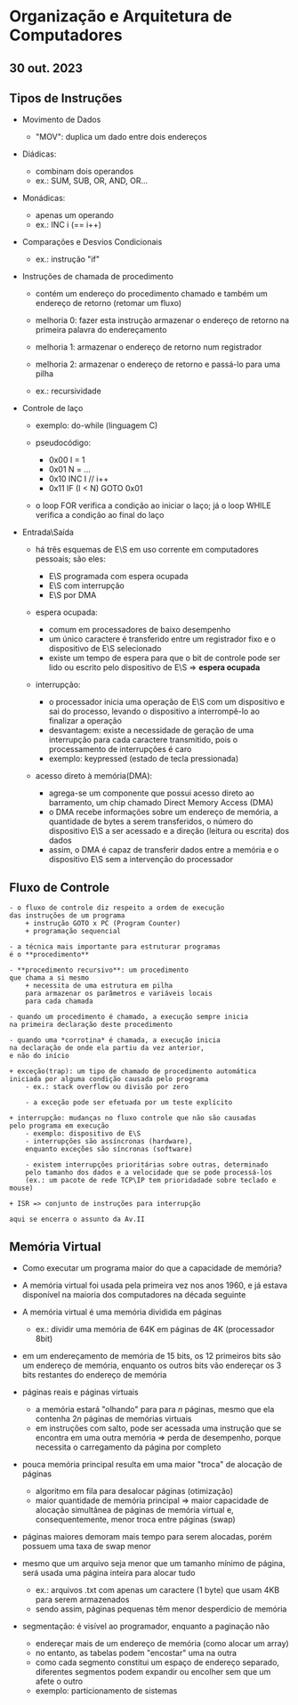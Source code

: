 # Organização e Arquitetura de Computadores
## 30 out. 2023

## Tipos de Instruções

- Movimento de Dados
	+ "MOV": duplica um dado entre dois endereços

- Diádicas:
	+ combinam dois operandos
	+ ex.: SUM, SUB, OR, AND, OR...

- Monádicas:
	+ apenas um operando
	+ ex.: INC i (== i++)

- Comparações e Desvios Condicionais
	+ ex.: instrução "if"

- Instruções de chamada de procedimento
	+ contém um endereço do procedimento chamado
	e também um endereço de retorno (retomar um fluxo)

	+ melhoria 0: fazer esta instrução armazenar o endereço de retorno
	na primeira palavra do endereçamento

	+ melhoria 1: armazenar o endereço de retorno num registrador

	+ melhoria 2: armazenar o endereço de retorno e passá-lo para uma pilha
	+ ex.: recursividade

- Controle de laço
	+ exemplo: do-while (linguagem C)

	+ pseudocódigo:
		- 0x00 I = 1
		- 0x01 N = ...
		- 0x10 INC I // i++
		- 0x11 IF (I < N) GOTO 0x01

	+ o loop FOR verifica a condição ao iniciar o laço;
	já o loop WHILE verifica a condição ao final do laço

- Entrada\Saída
	+ há três esquemas de E\S em uso corrente
	em computadores pessoais; são eles:
		- E\S programada com espera ocupada
		- E\S com interrupção
		- E\S por DMA


	+ espera ocupada:
		- comum em processadores de baixo desempenho
		- um único caractere é transferido entre um registrador fixo
		e o dispositivo de E\S selecionado
		- existe um tempo de espera para que o bit de controle pode ser lido
		ou escrito pelo dispositivo de E\S => **espera ocupada**

	+ interrupção:
		- o processador inicia uma operação de E\S com um dispositivo
		e sai do processo, levando o dispositivo a interrompê-lo
		ao finalizar a operação
		- desvantagem: existe a necessidade de geração de uma interrupção
		para cada caractere transmitido, pois o processamento de interrupções é caro
		- exemplo: keypressed (estado de tecla pressionada)
	+ acesso direto à memória(DMA):
		- agrega-se um componente que possui acesso direto ao barramento,
		um chip chamado Direct Memory Access (DMA)
		- o DMA recebe informações sobre um endereço de memória,
		a quantidade de bytes a serem transferidos, o número do dispositivo E\S
		a ser acessado e a direção (leitura ou escrita) dos dados
		- assim, o DMA é capaz de transferir dados entre a memória e o dispositivo E\S
		sem a intervenção do processador

## Fluxo de Controle

	- o fluxo de controle diz respeito a ordem de execução
	das instruções de um programa
		+ instrução GOTO x PC (Program Counter)
		+ programação sequencial

	- a técnica mais importante para estruturar programas
	é o **procedimento**

	- **procedimento recursivo**: um procedimento
	que chama a si mesmo
		+ necessita de uma estrutura em pilha
		para armazenar os parâmetros e variáveis locais
		para cada chamada

	- quando um procedimento é chamado, a execução sempre inicia
	na primeira declaração deste procedimento

	- quando uma *corrotina* é chamada, a execução inicia
	na declaração de onde ela partiu da vez anterior,
	e não do início

	+ exceção(trap): um tipo de chamado de procedimento automática
	iniciada por alguma condição causada pelo programa
		- ex.: stack overflow ou divisão por zero

		- a exceção pode ser efetuada por um teste explícito

	+ interrupção: mudanças no fluxo controle que não são causadas
	pelo programa em execução
		- exemplo: dispositivo de E\S
		- interrupções são assíncronas (hardware),
		enquanto exceções são síncronas (software)

		- existem interrupções prioritárias sobre outras, determinado
		pelo tamanho dos dados e a velocidade que se pode processá-los
		(ex.: um pacote de rede TCP\IP tem prioridadade sobre teclado e mouse)

	+ ISR => conjunto de instruções para interrupção

```aqui se encerra o assunto da Av.II```

## Memória Virtual

- Como executar um programa maior do que a capacidade de memória?

- A memória virtual foi usada pela primeira vez nos anos 1960,
e já estava disponível na maioria dos computadores na década seguinte

- A memória virtual é uma memória dividida em páginas
	- ex.: dividir uma memória de 64K em páginas de 4K (processador 8bit)

- em um endereçamento de memória de 15 bits, os 12 primeiros bits são um endereço de memória,
enquanto os outros bits vão endereçar os 3 bits restantes do endereço de memória

- páginas reais e páginas virtuais
	+ a memória estará "olhando" para para $n$ páginas, mesmo que ela contenha
	$2n$ páginas de memórias virtuais
	+ em instruções com salto, pode ser acessada uma instrução que se encontra
	em uma outra memória => perda de desempenho, porque necessita o carregamento
	da página por completo

- pouca memória principal resulta em uma maior "troca" de alocação de páginas
	+ algoritmo em fila para desalocar páginas (otimização)
	+ maior quantidade de memória principal =>
	maior capacidade de alocação simultânea de páginas de memória virtual
	e, consequentemente, menor troca entre páginas (swap)

- páginas maiores demoram mais tempo para serem alocadas,
porém possuem uma taxa de swap menor

- mesmo que um arquivo seja menor que um tamanho mínimo de página,
será usada uma página inteira para alocar tudo
	+ ex.: arquivos .txt com apenas um caractere (1 byte)
	que usam 4KB para serem armazenados
	+ sendo assim, páginas pequenas têm menor desperdício de memória

- segmentação: é visível ao programador, enquanto a paginação não
	+ endereçar mais de um endereço de memória (como alocar um array)
	+ no entanto, as tabelas podem "encostar" uma na outra
	+ como cada segmento constitui um espaço de endereço separado,
	diferentes segmentos podem expandir ou encolher sem que um afete o outro
	+ exemplo: particionamento de sistemas
